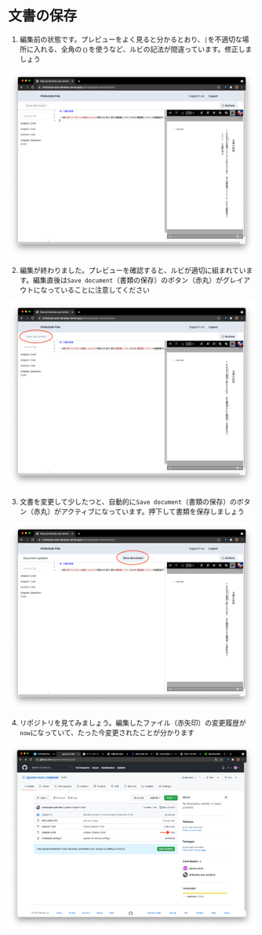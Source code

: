 # 文書の保存

1. 編集前の状態です。プレビューをよく見ると分かるとおり、`|`を不適切な場所に入れる、全角の`｛｝`を使うなど、ルビの記法が間違っています。修正しましょう

![ ](images/create-and-save-documents/save-document/fig-1.png)

2. 編集が終わりました。プレビューを確認すると、ルビが適切に組まれています。編集直後は`Save document`（書類の保存）のボタン（赤丸）がグレイアウトになっていることに注意してください

![ ](images/create-and-save-documents/save-document/fig-2.png)

3. 文書を変更して少したつと、自動的に`Save document`（書類の保存）のボタン（赤丸）がアクティブになっています。押下して書類を保存しましょう

![ ](images/create-and-save-documents/save-document/fig-3.png)

4. リポジトリを見てみましょう。編集したファイル（赤矢印）の変更履歴が`now`になっていて、たった今変更されたことが分かります

![ ](images/create-and-save-documents/save-document/fig-4.png)